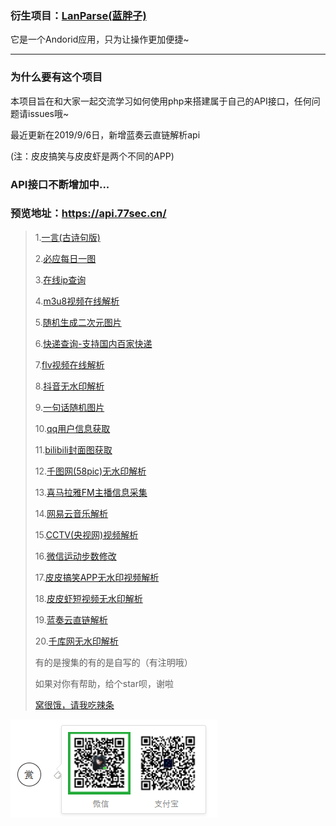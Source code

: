 ### 衍生项目：[LanParse(蓝胖子)](https://github.com/iqiqiya/LanParse)

它是一个Andorid应用，只为让操作更加便捷~

---

### 为什么要有这个项目
本项目旨在和大家一起交流学习如何使用php来搭建属于自己的API接口，任何问题请issues哦~

最近更新在2019/9/6日，新增蓝奏云直链解析api

(注：皮皮搞笑与皮皮虾是两个不同的APP)

### API接口不断增加中...

### 预览地址：https://api.77sec.cn/

> 1.[一言(古诗句版)](https://github.com/iqiqiya/iqiqiya-API/tree/master/yiyan)
>
> 2.[必应每日一图](https://github.com/iqiqiya/iqiqiya-API/tree/master/bing)
>
> 3.[在线ip查询](https://github.com/iqiqiya/iqiqiya-API/tree/master/ip)
>
> 4.[m3u8视频在线解析](https://github.com/iqiqiya/iqiqiya-API/tree/master/m3u8)
>
> 5.[随机生成二次元图片](https://github.com/iqiqiya/iqiqiya-API/tree/master/ACG)
>
> 6.[快递查询-支持国内百家快递](https://github.com/iqiqiya/iqiqiya-API/tree/master/kuaidi)
>
> 7.[flv视频在线解析](https://github.com/iqiqiya/iqiqiya-API/tree/master/flv)
>
> 8.[抖音无水印解析](https://github.com/iqiqiya/iqiqiya-API/tree/master/douyin)
>
> 9.[一句话随机图片](https://github.com/iqiqiya/iqiqiya-API/tree/master/RandPic)
>
> 10.[qq用户信息获取](https://github.com/iqiqiya/iqiqiya-API/tree/master/QQ)
>
> 11.[bilibili封面图获取](https://github.com/iqiqiya/iqiqiya-API/tree/master/bilibili)
>
> 12.[千图网(58pic)无水印解析](https://github.com/iqiqiya/iqiqiya-API/tree/master/58pic)
>
> 13.[喜马拉雅FM主播信息采集](https://github.com/iqiqiya/iqiqiya-API/tree/master/ximalaya)
>
> 14.[网易云音乐解析](https://github.com/iqiqiya/iqiqiya-API/tree/master/163music)
>
> 15.[CCTV(央视网)视频解析](https://github.com/iqiqiya/iqiqiya-API/tree/master/cctv)
>
> 16.[微信运动步数修改](https://github.com/iqiqiya/iqiqiya-API/tree/master/WeChat)
>
> 17.[皮皮搞笑APP无水印视频解析](https://github.com/iqiqiya/iqiqiya-API/tree/master/PiPiGaoXiao)
> 
> 18.[皮皮虾短视频无水印解析](https://github.com/iqiqiya/iqiqiya-API/tree/master/PiPiXia)
> 
> 19.[蓝奏云直链解析](https://github.com/iqiqiya/iqiqiya-API/tree/master/lanzou)
>
> 20.[千库网无水印解析](http://api.77sec.cn/)
>
> 有的是搜集的有的是自写的（有注明哦）
>
> 如果对你有帮助，给个star呗，谢啦
>
> [窝很饿，请我吃辣条](https://api.77sec.cn/Donate.png)

![Image text](./Donate.png)
